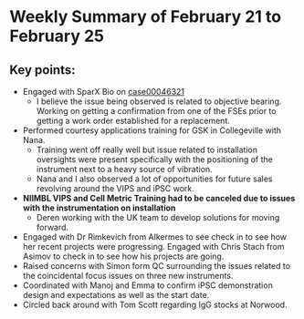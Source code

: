 # Weekly Summary of February 21 to February 25

## Key points:
- Engaged with SparX Bio on [case00046321](https://advancedinstruments.lightning.force.com/lightning/r/Case/5004x00000DHJxxAAH/view?ws=%2Flightning%2Fr%2FContact%2F0034x00000v9oLZAAY%2Fview)
  - I believe the issue being observed is related to objective bearing.  Working on getting a confirmation from one of the FSEs prior to getting a work order established for a replacement.
- Performed courtesy applications training for GSK in Collegeville with Nana.
  - Training went off really well but issue related to installation oversights were present specifically with the positioning of the instrument next to a heavy source of vibration.
  - Nana and I also observed a lot of opportunities for future sales revolving around the VIPS and iPSC work.
- **NIIMBL VIPS and Cell Metric Training had to be canceled due to issues with the instrumentation on installation**
  - Deren working with the UK team to develop solutions for moving forward.
- Engaged with Dr Rimkevich from Alkermes to see check in to see how her recent projects were progressing.
Engaged with Chris Stach from Asimov to check in to see how his projects are going.
- Raised concerns with Simon form QC surrounding the issues related to the coincidental focus issues on three new instruments.
- Coordinated with Manoj and Emma to confirm iPSC demonstration design and expectations as well as the start date.
- Circled back around with Tom Scott regarding IgG stocks at Norwood.
